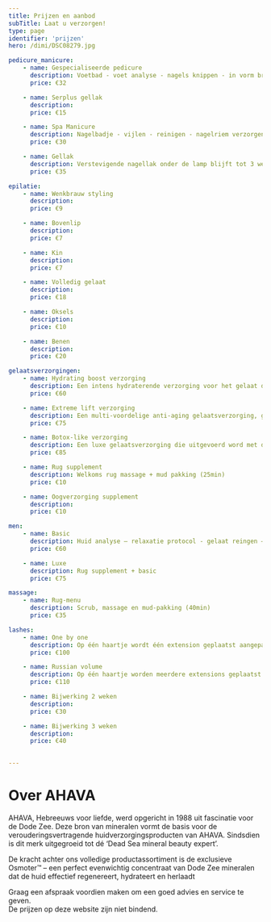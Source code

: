 ```yaml
---
title: Prijzen en aanbod
subTitle: Laat u verzorgen!
type: page
identifier: 'prijzen'
hero: /dimi/DSC08279.jpg

pedicure_manicure:
    - name: Gespecialiseerde pedicure
      description: Voetbad - voet analyse - nagels knippen - in vorm brengen - reinigen - eelt-verzorging - eventuele aandoening behandelen - scrub en voetcrème.
      price: €32

    - name: Serplus gellak
      description: 
      price: €15

    - name: Spa Manicure
      description: Nagelbadje - vijlen - reinigen - nagelriem verzorgen - scrub - masker - handcrème 
      price: €30

    - name: Gellak
      description: Verstevigende nagellak onder de lamp blijft tot 3 weken.
      price: €35

epilatie:
    - name: Wenkbrauw styling
      description:
      price: €9

    - name: Bovenlip
      description:
      price: €7

    - name: Kin
      description:
      price: €7

    - name: Volledig gelaat
      description:
      price: €18

    - name: Oksels
      description:
      price: €10

    - name: Benen
      description:
      price: €20

gelaatsverzorgingen:
    - name: Hydrating boost verzorging
      description: Een intens hydraterende verzorging voor het gelaat die de vochtbalans van de huid vanbinnen uit hersteld, door het uniek Osmoter complex.  Deze behandeling boost de hydratatie van de huid die door de dagelijkse stress en de agressies haar levensnoodzakelijk vocht verliest. (75min)
      price: €60

    - name: Extreme lift verzorging
      description: Een multi-voordelige anti-aging gelaatsverzorging, gericht op de algemene huidverbetering. Het strijkt rimpels & fijne lijntjes glad, versterkt de stevigheid van de huid en egaliseert de teint. (75min)
      price: €75

    - name: Botox-like verzorging
      description: Een luxe gelaatsverzorging die uitgevoerd word met de top lijn van AHAVA het is een resultaat gerichte behandeling die de rimpels & fijne lijntjes in het gelaat opvult en glad strijkt. Deze behandeling versterkt de stevigheid van de huid en egaliseert de teint.  Het is een efficiënt, slim en veilig alternatief voor botox. (90min)
      price: €85

    - name: Rug supplement 
      description: Welkoms rug massage + mud pakking (25min)
      price: €10

    - name: Oogverzorging supplement 
      description: 
      price: €10

men:
    - name: Basic
      description: Huid analyse – relaxatie protocol - gelaat reingen – diep reingen – grondiger reinigen – massage – masker – serum – dagcreme
      price: €60

    - name: Luxe
      description: Rug supplement + basic
      price: €75

massage:
    - name: Rug-menu
      description: Scrub, massage en mud-pakking (40min)
      price: €35

lashes:
    - name: One by one
      description: Op één haartje wordt één extension geplaatst aangepast aan de natuurlijke wimper. Na ongeveer 3 weken worden de wimpers bijgewerkt, door de wimpercyclus verlies je haartjes en die gaatjes worden opnieuw opgevuld.
      price: €100

    - name: Russian volume
      description: Op één haartje worden meerdere extensions geplaatst aangepast aan de natuurlijke wimper en afhankelijk van u wens. Na ongeveer 3 weken worden de wimpers bijgewerkt, door de wimpercyclus verlies je haartjes en die gaatjes worden opnieuw opgevuld.
      price: €110

    - name: Bijwerking 2 weken
      description:
      price: €30

    - name: Bijwerking 3 weken
      description:
      price: €40
    

---
```


# Over AHAVA 
AHAVA, Hebreeuws voor liefde, werd opgericht in 1988 uit fascinatie voor de Dode Zee. Deze bron van mineralen vormt de basis voor de verouderingsvertragende huidverzorgingsproducten van AHAVA. Sindsdien is dit merk uitgegroeid tot dé ‘Dead Sea mineral beauty expert’. 

De kracht achter ons volledige productassortiment is de exclusieve Osmoter™ – een perfect evenwichtig concentraat van Dode Zee mineralen dat de huid effectief regenereert, hydrateert en herlaadt


Graag een afspraak voordien maken om een goed advies en service te geven.  
De prijzen op deze website zijn niet bindend.
